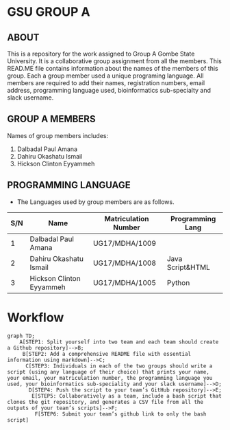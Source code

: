 # GSU GROUP A
## ABOUT 
This is a repository for the work assigned to Group A Gombe State University. It is a collaborative group assignment from all the members. This READ.ME file contains information about the names of the members of this group. Each a group member used a unique programing language. All members are required to add their names, registration numbers, email address, programming language used, bioinformatics sub-specialty and slack username. 
## GROUP A MEMBERS 
Names of group members includes:
1. Dalbadal Paul Amana
2. Dahiru Okashatu Ismail
3. Hickson Clinton Eyyammeh
## PROGRAMMING LANGUAGE
* The Languages used by group members are as follows.

| S/N    | Name                              | Matriculation Number    | Programming Lang |
|--------|-----------------------------------|-------------------------|------------------|
|   1    | Dalbadal Paul Amana               | UG17/MDHA/1009          |                  |
|   2    | Dahiru Okashatu Ismail            | UG17/MDHA/1008          | Java Script&HTML |
|   3    | Hickson Clinton Eyyammeh          | UG17/MDHA/1005          | Python           |

# Workflow
```mermaid
graph TD;
    A[STEP1: Split yourself into two team and each team should create a Github repository]-->B;
     B[STEP2: Add a comprehensive README file with essential information using markdown]-->C;
      C[STEP3: Individuals in each of the two groups should write a script (using any language of their choice) that prints your name, your email, your matriculation number, the programming language you used, your bioinformatics sub-speciality and your slack username]-->D;
       D[STEP4: Push the script to your team’s GitHub repository]-->E;
        E[STEP5: Collaboratively as a team, include a bash script that clones the git repository, and generates a CSV file from all the outputs of your team’s scripts]-->F;
         F[STEP6: Submit your team’s github link to only the bash script]
```


